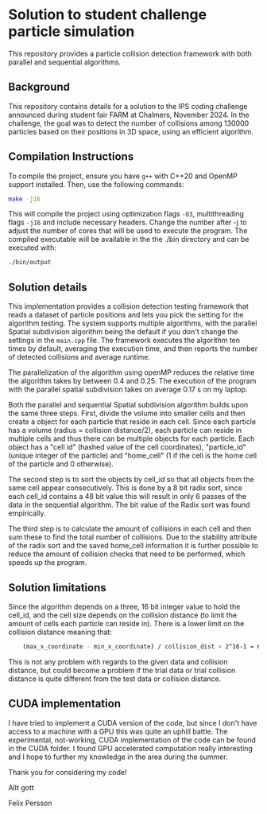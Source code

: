 # Solution to student challenge particle simulation

This repository provides a particle collision detection framework with both parallel and sequential algorithms.

## Background

This repository contains details for a solution to the IPS coding challenge announced during
student fair FARM at Chalmers, November 2024. In the challenge, the goal was to detect the number of collisions among 130000 particles based on their positions in 3D space, using an efficient algorithm.

## Compilation Instructions

To compile the project, ensure you have `g++` with C++20 and OpenMP support 
installed. Then, use the following commands:

```sh
make -j16
```

This will compile the project using optimization flags `-O3`, multithreading flags `-j16` and include 
necessary headers. Change the number after -j to adjust the number of cores that will be used to execute the program. The compiled executable will be available in the the ./bin directory and can be executed with:

```sh
./bin/output
``` 

## Solution details

This implementation provides a collision detection testing framework that reads a dataset of particle positions and lets you pick the setting for the algorithm testing. The system supports multiple algorithms, with the parallel Spatial subdivision algorithm being the default if you don't change the settings in the `main.cpp` file. The framework executes the algorithm ten times by default, averaging the execution time, and then reports the number of detected collisions and average runtime.

The parallelization of the algorithm using openMP reduces the relative time the algorithm takes by between 0.4 and 0.25. The execution of the program with the parallel spatial subdivision takes on average 0.17 s on my laptop. 

Both the parallel and sequential Spatial subdivision algorithm builds upon the same three steps. First, divide the volume into smaller cells and then create a object for each particle that reside in each cell. Since each particle has a volume (radius = collision distance/2), each particle can reside in multiple cells and thus there can be multiple objects for each particle. Each object has a "cell id" (hashed value of the cell coordinates), "particle_id"(unique integer of the particle) and "home_cell" (1 if the cell is the home cell of the particle and 0 otherwise).
 
The second step is to sort the objects by cell_id so that all objects from the same cell appear consecutively. This is done by a 8 bit radix sort, since each cell_id contains a 48 bit value this will result in only 6 passes of the data in the sequential algorithm. The bit value of the Radix sort was found empirically. 

The third step is to calculate the amount of collisions in each cell and then sum these to find the total number of collisions. Due to the stability attribute of the radix sort and the saved home_cell information it is further possible to reduce the amount of collision checks that need to be performed, which speeds up the program.

## Solution limitations
Since the algorithm depends on a three, 16 bit integer value to hold the cell_id, and the cell size depends on the collision distance (to limit the amount of cells each particle can reside in). There is a lower limit on the collision distance meaning that:

```sh
	(max_x_coordinate - min_x_coordinate) / collision_dist < 2^16-1 = 65535
``` 

This is not any problem with regards to the given data and collision distance, but could become a problem if the trial data or trial collision distance is quite different from the test data or collision distance.

## CUDA implementation

I have tried to implement a CUDA version of the code, but since I don't have access to a machine with a GPU this was quite an uphill battle. The experimental, not-working, CUDA implementation of the code can be found in the CUDA folder. I found GPU accelerated computation really interesting and I hope to further my knowledge in the area during the summer. 

Thank you for considering my code!

Allt gott

Felix Persson
